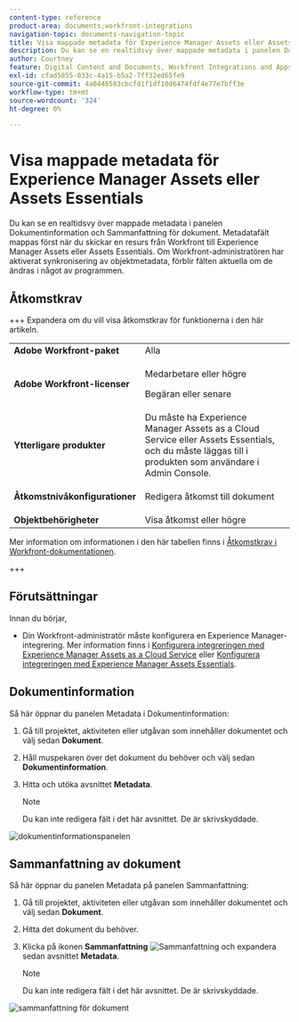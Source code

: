 ```yaml
---
content-type: reference
product-area: documents;workfront-integrations
navigation-topic: documents-navigation-topic
title: Visa mappade metadata för Experience Manager Assets eller Assets Essentials
description: Du kan se en realtidsvy över mappade metadata i panelen Dokumentinformation och Sammanfattning för dokument.
author: Courtney
feature: Digital Content and Documents, Workfront Integrations and Apps
exl-id: cfad5855-033c-4a15-b5a2-7ff32ed65fe9
source-git-commit: 4a0448583cbcfd1f1df10d6474fdf4e77e7bff3e
workflow-type: tm+mt
source-wordcount: '324'
ht-degree: 0%

---
```


# Visa mappade metadata för Experience Manager Assets eller Assets Essentials

Du kan se en realtidsvy över mappade metadata i panelen Dokumentinformation och Sammanfattning för dokument. Metadatafält mappas först när du skickar en resurs från Workfront till Experience Manager Assets eller Assets Essentials. Om Workfront-administratören har aktiverat synkronisering av objektmetadata, förblir fälten aktuella om de ändras i något av programmen.

## Åtkomstkrav

+++ Expandera om du vill visa åtkomstkrav för funktionerna i den här artikeln.

<table>
  <tr>
   <td><strong>Adobe Workfront-paket</strong>
   </td>
   <td>Alla
   </td>
  </tr>
  <tr>
   <td><strong>Adobe Workfront-licenser</strong>
   </td>
   <td>
   <p>Medarbetare eller högre</p>
   <p>Begäran eller senare</p>
   </td>
  </tr>
  <tr>
   <td><strong>Ytterligare produkter</strong>
   </td>
   <td>Du måste ha Experience Manager Assets as a Cloud Service eller Assets Essentials, och du måste läggas till i produkten som användare i Admin Console.
   </td>
  </tr>
  <tr>
   <td><strong>Åtkomstnivåkonfigurationer</strong>
   </td>
   <td><p>Redigera åtkomst till dokument</p>
   </td>
  </tr>
  <tr>
   <td><strong>Objektbehörigheter</strong>
   </td>
   <td>Visa åtkomst eller högre
   </td>
  </tr>
</table>


Mer information om informationen i den här tabellen finns i [Åtkomstkrav i Workfront-dokumentationen](/help/quicksilver/administration-and-setup/add-users/access-levels-and-object-permissions/access-level-requirements-in-documentation.md).

+++

## Förutsättningar

Innan du börjar,

* Din Workfront-administratör måste konfigurera en Experience Manager-integrering. Mer information finns i [Konfigurera integreringen med Experience Manager Assets as a Cloud Service](/help/quicksilver/administration-and-setup/configure-integrations/configure-aacs-integration.md) eller [Konfigurera integreringen med Experience Manager Assets Essentials](/help/quicksilver/documents/adobe-workfront-for-experience-manager-assets-essentials/setup-asset-essentials.md).


## Dokumentinformation

Så här öppnar du panelen Metadata i Dokumentinformation:

1. Gå till projektet, aktiviteten eller utgåvan som innehåller dokumentet och välj sedan **Dokument**.
1. Håll muspekaren över det dokument du behöver och välj sedan **Dokumentinformation**.
1. Hitta och utöka avsnittet **Metadata**.

   >[!NOTE]
   >
   >Du kan inte redigera fält i det här avsnittet. De är skrivskyddade.

![dokumentinformationspanelen](assets/metadata-panel-doc-details.png)


## Sammanfattning av dokument

Så här öppnar du panelen Metadata på panelen Sammanfattning:

1. Gå till projektet, aktiviteten eller utgåvan som innehåller dokumentet och välj sedan **Dokument**.
1. Hitta det dokument du behöver.
1. Klicka på ikonen **Sammanfattning** ![Sammanfattning](assets/summary-panel-icon.png) och expandera sedan avsnittet **Metadata**.

   >[!NOTE]
   >
   >Du kan inte redigera fält i det här avsnittet. De är skrivskyddade.

![sammanfattning för dokument](assets/metadata-panel-summary.png)
